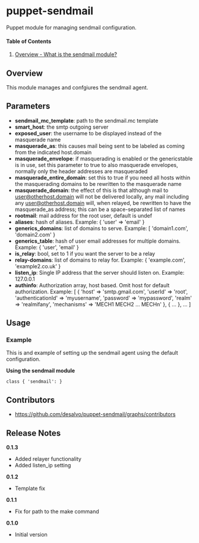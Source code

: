 puppet-sendmail
======

Puppet module for managing sendmail configuration.

#### Table of Contents
1. [Overview - What is the sendmail module?](#overview)

Overview
--------

This module manages and confgiures the sendmail agent.

Parameters
----------

* **sendmail_mc_template**: path to the sendmail.mc template
* **smart_host**: the smtp outgoing server
* **exposed_user**: the username to be displayed instead of the masquerade name
* **masquerade_as**: this causes mail being sent to be labeled as coming from the indicated host.domain
* **masquerade_envelope**: if masquerading is enabled or the genericstable is in use, set this parameter to true to also masquerade envelopes, normally only the header addresses are masqueraded
* **masquerade_entire_domain**: set this to true if you need all hosts within the masquerading domains to be rewritten to the masquerade name
* **masquerade_domain**: the effect of this is that although mail to user@otherhost.domain will not be delivered locally, any mail including any user@otherhost.domain will, when relayed, be rewritten to have the masquerade_as address; this can be a space-separated list of names
* **rootmail**: mail address for the root user, default is undef
* **aliases**: hash of aliases. Example: { 'user' => 'email' }
* **generics_domains**: list of domains to serve. Example: [ 'domain1.com', 'domain2.com' }
* **generics_table**: hash of user email addresses for multiple domains. Example: { 'user', 'email' }
* **is_relay**: bool, set to 1 if you want the server to be a relay
* **relay-domains**: list of domains to relay for. Example: { 'example.com', 'example2.co.uk' }
* **listen_ip**: Single IP address that the server should listen on. Example: 127.0.0.1
* **authinfo**: Authorization array, host based. Omit host for default authorization. Example: [ { 'host' => 'smtp.gmail.com', 'userId' => 'root', 'authenticationId' => 'myusername', 'password' => 'mypassword', 'realm' => 'realmifany', 'mechanisms' => 'MECH1 MECH2 ... MECHn' }, { ... }, ... ]

Usage
-----

### Example

This is and example of setting up the sendmail agent using the default configuration.

**Using the sendmail module**

```sendmail
class { 'sendmail': }
```

Contributors
------------

* https://github.com/desalvo/puppet-sendmail/graphs/contributors

Release Notes
-------------

**0.1.3**

* Added relayer functionality
* Added listen_ip setting

**0.1.2**

* Template fix

**0.1.1**

* Fix for path to the make command

**0.1.0**

* Initial version
